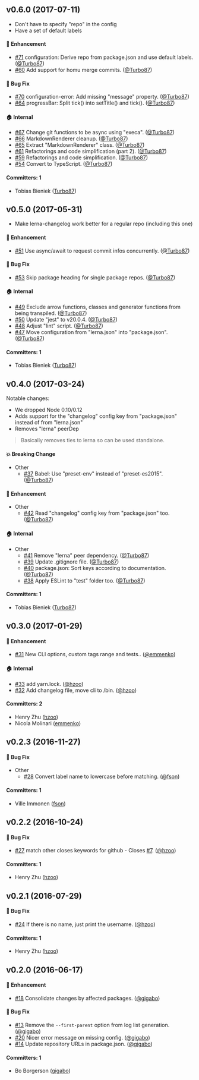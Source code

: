 ## v0.6.0 (2017-07-11)

- Don't have to specify "repo" in the config
- Have a set of default labels

#### :rocket: Enhancement
* [#71](https://github.com/lerna/lerna-changelog/pull/71) configuration: Derive repo from package.json and use default labels. ([@Turbo87](https://github.com/Turbo87))
* [#60](https://github.com/lerna/lerna-changelog/pull/60) Add support for homu merge commits. ([@Turbo87](https://github.com/Turbo87))

#### :bug: Bug Fix
* [#70](https://github.com/lerna/lerna-changelog/pull/70) configuration-error: Add missing "message" property. ([@Turbo87](https://github.com/Turbo87))
* [#64](https://github.com/lerna/lerna-changelog/pull/64) progressBar: Split tick() into setTitle() and tick(). ([@Turbo87](https://github.com/Turbo87))

#### :house: Internal
* [#67](https://github.com/lerna/lerna-changelog/pull/67) Change git functions to be async using "execa". ([@Turbo87](https://github.com/Turbo87))
* [#66](https://github.com/lerna/lerna-changelog/pull/66) MarkdownRenderer cleanup. ([@Turbo87](https://github.com/Turbo87))
* [#65](https://github.com/lerna/lerna-changelog/pull/65) Extract "MarkdownRenderer" class. ([@Turbo87](https://github.com/Turbo87))
* [#61](https://github.com/lerna/lerna-changelog/pull/61) Refactorings and code simplification (part 2). ([@Turbo87](https://github.com/Turbo87))
* [#59](https://github.com/lerna/lerna-changelog/pull/59) Refactorings and code simplification. ([@Turbo87](https://github.com/Turbo87))
* [#54](https://github.com/lerna/lerna-changelog/pull/54) Convert to TypeScript. ([@Turbo87](https://github.com/Turbo87))

#### Committers: 1
- Tobias Bieniek ([Turbo87](https://github.com/Turbo87))

## v0.5.0 (2017-05-31)

- Make lerna-changelog work better for a regular repo (including this one)

#### :rocket: Enhancement
* [#51](https://github.com/lerna/lerna-changelog/pull/51) Use async/await to request commit infos concurrently. ([@Turbo87](https://github.com/Turbo87))

#### :bug: Bug Fix
* [#53](https://github.com/lerna/lerna-changelog/pull/53) Skip package heading for single package repos. ([@Turbo87](https://github.com/Turbo87))

#### :house: Internal
* [#49](https://github.com/lerna/lerna-changelog/pull/49) Exclude arrow functions, classes and generator functions from being transpiled. ([@Turbo87](https://github.com/Turbo87))
* [#50](https://github.com/lerna/lerna-changelog/pull/50) Update "jest" to v20.0.4. ([@Turbo87](https://github.com/Turbo87))
* [#48](https://github.com/lerna/lerna-changelog/pull/48) Adjust "lint" script. ([@Turbo87](https://github.com/Turbo87))
* [#47](https://github.com/lerna/lerna-changelog/pull/47) Move configuration from "lerna.json" into "package.json". ([@Turbo87](https://github.com/Turbo87))

#### Committers: 1
- Tobias Bieniek ([Turbo87](https://github.com/Turbo87))

## v0.4.0 (2017-03-24)

Notable changes:

- We dropped Node 0.10/0.12
- Adds support for the "changelog" config key from "package.json" instead of from "lerna.json"
- Removes "lerna" peerDep

> Basically removes ties to lerna so can be used standalone.

#### :boom: Breaking Change
* Other
  * [#37](https://github.com/lerna/lerna-changelog/pull/37) Babel: Use "preset-env" instead of "preset-es2015". ([@Turbo87](https://github.com/Turbo87))

#### :rocket: Enhancement
* Other
  * [#42](https://github.com/lerna/lerna-changelog/pull/42) Read "changelog" config key from "package.json" too. ([@Turbo87](https://github.com/Turbo87))

#### :house: Internal
* Other
  * [#41](https://github.com/lerna/lerna-changelog/pull/41) Remove "lerna" peer dependency. ([@Turbo87](https://github.com/Turbo87))
  * [#39](https://github.com/lerna/lerna-changelog/pull/39) Update .gitignore file. ([@Turbo87](https://github.com/Turbo87))
  * [#40](https://github.com/lerna/lerna-changelog/pull/40) package.json: Sort keys according to documentation. ([@Turbo87](https://github.com/Turbo87))
  * [#38](https://github.com/lerna/lerna-changelog/pull/38) Apply ESLint to "test" folder too. ([@Turbo87](https://github.com/Turbo87))

#### Committers: 1
- Tobias Bieniek ([Turbo87](https://github.com/Turbo87))

## v0.3.0 (2017-01-29)

#### :rocket: Enhancement
* [#31](https://github.com/lerna/lerna-changelog/pull/31) New CLI options, custom tags range and tests.. ([@emmenko](https://github.com/emmenko))

#### :house: Internal
* [#33](https://github.com/lerna/lerna-changelog/pull/33) add yarn.lock. ([@hzoo](https://github.com/hzoo))
* [#32](https://github.com/lerna/lerna-changelog/pull/32) Add changelog file, move cli to /bin. ([@hzoo](https://github.com/hzoo))

#### Committers: 2
- Henry Zhu ([hzoo](https://github.com/hzoo))
- Nicola Molinari ([emmenko](https://github.com/emmenko))

## v0.2.3 (2016-11-27)

#### :bug: Bug Fix
* Other
  * [#28](https://github.com/lerna/lerna-changelog/pull/28) Convert label name to lowercase before matching. ([@fson](https://github.com/fson))

#### Committers: 1
- Ville Immonen ([fson](https://github.com/fson))

## v0.2.2 (2016-10-24)

#### :bug: Bug Fix
* [#27](https://github.com/lerna/lerna-changelog/pull/27) match other closes keywords for github - Closes [#7](https://github.com/lerna/lerna-changelog/issues/7). ([@hzoo](https://github.com/hzoo))

#### Committers: 1
- Henry Zhu ([hzoo](https://github.com/hzoo))

## v0.2.1 (2016-07-29)

#### :bug: Bug Fix
* [#24](https://github.com/lerna/lerna-changelog/pull/24) If there is no name, just print the username. ([@hzoo](https://github.com/hzoo))

#### Committers: 1
- Henry Zhu ([hzoo](https://github.com/hzoo))

## v0.2.0 (2016-06-17)

#### :rocket: Enhancement
* [#18](https://github.com/lerna/lerna-changelog/pull/18) Consolidate changes by affected packages. ([@gigabo](https://github.com/gigabo))

#### :bug: Bug Fix
* [#13](https://github.com/lerna/lerna-changelog/pull/13) Remove the `--first-parent` option from log list generation. ([@gigabo](https://github.com/gigabo))
* [#20](https://github.com/lerna/lerna-changelog/pull/20) Nicer error message on missing config. ([@gigabo](https://github.com/gigabo))
* [#14](https://github.com/lerna/lerna-changelog/pull/14) Update repository URLs in package.json. ([@gigabo](https://github.com/gigabo))

#### Committers: 1
- Bo Borgerson ([gigabo](https://github.com/gigabo))
